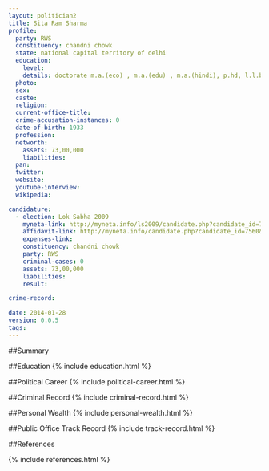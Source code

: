 ```yaml
---
layout: politician2
title: Sita Ram Sharma
profile: 
  party: RWS
  constituency: chandni chowk
  state: national capital territory of delhi
  education: 
    level: 
    details: doctorate m.a.(eco) , m.a.(edu) , m.a.(hindi), p.hd, l.l.b.
  photo: 
  sex: 
  caste: 
  religion: 
  current-office-title: 
  crime-accusation-instances: 0
  date-of-birth: 1933
  profession: 
  networth: 
    assets: 73,00,000
    liabilities: 
  pan: 
  twitter: 
  website: 
  youtube-interview: 
  wikipedia: 

candidature: 
  - election: Lok Sabha 2009
    myneta-link: http://myneta.info/ls2009/candidate.php?candidate_id=7560
    affidavit-link: http://myneta.info/candidate.php?candidate_id=7560&scan=original
    expenses-link: 
    constituency: chandni chowk 
    party: RWS
    criminal-cases: 0
    assets: 73,00,000
    liabilities: 
    result:  

crime-record: 

date: 2014-01-28
version: 0.0.5
tags: 
---
```

##Summary


##Education
{% include education.html %}


##Political Career
{% include political-career.html %}


##Criminal Record
{% include criminal-record.html %}


##Personal Wealth
{% include personal-wealth.html %}


##Public Office Track Record
{% include track-record.html %}


##References


{% include references.html %}